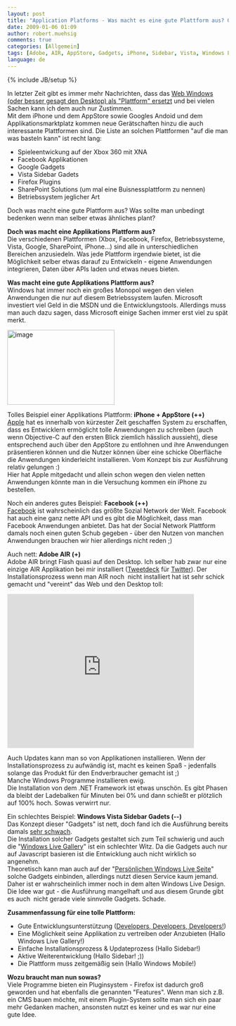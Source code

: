 ```yaml
---
layout: post
title: "Application Platforms - Was macht es eine gute Plattform aus? Gute und Schlechte Beispiele"
date: 2009-01-06 01:09
author: robert.muehsig
comments: true
categories: [Allgemein]
tags: [Adobe, AIR, AppStore, Gadgets, iPhone, Sidebar, Vista, Windows Live, Windows Mobile]
language: de
---
```

{% include JB/setup %}
<p>In letzter Zeit gibt es immer mehr Nachrichten, dass das <a href="http://www.golem.de/0901/64250.html">Web Windows (oder besser gesagt den Desktop) als &quot;Plattform&quot; ersetzt</a> und bei vielen Sachen kann ich dem auch nur Zustimmen.     <br />Mit dem iPhone und dem AppStore sowie Googles Andoid und dem Applikationsmarktplatz kommen neue Gerätschaften hinzu die auch interessante Plattformen sind. Die Liste an solchen Plattformen &quot;auf die man was basteln kann&quot; ist recht lang:</p>  <ul>   <li>Spieleentwickung auf der Xbox 360 mit XNA </li>    <li>Facebook Applikationen </li>    <li>Google Gadgets </li>    <li>Vista Sidebar Gadets </li>    <li>Firefox Plugins </li>    <li>SharePoint Solutions (um mal eine Buisnessplattform zu nennen) </li>    <li>Betriebssystem jeglicher Art </li> </ul>  <p>Doch was macht eine gute Plattform aus? Was sollte man unbedingt bedenken wenn man selber etwas ähnliches plant?</p>  <p></p> 
<!--more-->
  <p></p>  <p><strong>Doch was macht eine Applikations Plattform aus?      <br /></strong>Die verschiedenen Plattformen (Xbox, Facebook, Firefox, Betriebssysteme, Vista, Google, SharePoint, iPhone...) sind alle in unterschiedlichen Bereichen anzusiedeln. Was jede Plattform irgendwie bietet, ist die Möglichkeit selber etwas darauf zu Entwickeln - eigene Anwendungen integrieren, Daten über APIs laden und etwas neues bieten.</p>  <p><strong>Was macht eine gute Applikations Plattform aus?</strong>     <br />Windows hat immer noch ein großes Monopol wegen den vielen Anwendungen die nur auf diesem Betriebssystem laufen. Microsoft investiert viel Geld in die MSDN und die Entwicklungstools. Allerdings muss man auch dazu sagen, dass Microsoft einige Sachen immer erst viel zu spät merkt.</p>  <p><a href="{{BASE_PATH}}/assets/wp-images/image583.png"><img style="border-right-width: 0px; border-top-width: 0px; border-bottom-width: 0px; border-left-width: 0px" border="0" alt="image" src="{{BASE_PATH}}/assets/wp-images/image-thumb561.png" width="244" height="170" /></a></p>  <p>Tolles Beispiel einer Applikations Plattform: <strong>iPhone + AppStore (++)      <br /></strong><a href="http://apple.com">Apple</a> hat es innerhalb von kürzester Zeit geschaffen System zu erschaffen, dass es Entwicklern ermöglicht tolle Anwendungen zu schreiben (auch wenn Objective-C auf den ersten Blick ziemlich hässlich aussieht), diese entsprechend auch über den AppStore zu entlohnen und ihre Anwendungen präsentieren können und die Nutzer können über eine schicke Oberfläche die Anwendungen kinderleicht installieren. Vom Konzept bis zur Ausführung relativ gelungen :)     <br />Hier hat Apple mitgedacht und allein schon wegen den vielen netten Anwendungen könnte man in die Versuchung kommen ein iPhone zu bestellen.</p>  <p>Noch ein anderes gutes Beispiel: <strong>Facebook (++)      <br /></strong><a href="http://facebook.com">Facebook</a> ist wahrscheinlich das größte Sozial Network der Welt. Facebook hat auch eine ganz nette API und es gibt die Möglichkeit, dass man Facebook Anwendungen anbietet. Das hat der Social Network Plattform damals noch einen guten Schub gegeben - über den Nutzen von manchen Anwendungen brauchen wir hier allerdings nicht reden ;)</p>  <p>Auch nett: <strong>Adobe AIR (+)      <br /></strong>Adobe AIR bringt Flash quasi auf den Desktop. Ich selber hab zwar nur eine einzige AIR Applikation bei mir installiert (<a href="http://www.tweetdeck.com/">Tweetdeck</a> für <a href="http://twitter.com">Twitter</a>). Der Installationsprozess wenn man AIR noch&#160; nicht installiert hat ist sehr schick gemacht und &quot;vereint&quot; das Web und den Desktop toll:</p>  <div style="padding-bottom: 0px; margin: 0px; padding-left: 0px; padding-right: 0px; display: inline; padding-top: 0px" id="scid:5737277B-5D6D-4f48-ABFC-DD9C333F4C5D:288ccea8-10fc-4be8-bdc6-5e6863dfd06b" class="wlWriterSmartContent">   <div style="padding-bottom: 0px; margin: 0px; padding-left: 0px; padding-right: 0px; display: inline; padding-top: 0px" id="bc45edec-5f9b-4760-a1d6-f14ba5287829">     <div><embed height="350" type="application/x-shockwave-flash" width="425" src="http://www.youtube.com/v/f5FfJTZ6o-g" wmode="transparent" /></div>   </div> </div>  <p>Auch Updates kann man so von Applikationen installieren. Wenn der Installationsprozess zu aufwändig ist, macht es keinen Spaß - jedenfalls solange das Produkt für den Endverbraucher gemacht ist ;)    <br />Manche Windows Programme installieren ewig.     <br />Die Installation von dem .NET Framework ist etwas unschön. Es gibt Phasen da bleibt der Ladebalken für Minuten bei 0% und dann schießt er plötzlich auf 100% hoch. Sowas verwirrt nur.</p>  <p>Ein schlechtes Beispiel: <strong>Windows Vista Sidebar Gadets (--)      <br /></strong>Das Konzept dieser &quot;Gadgets&quot; ist nett, doch fand ich die Ausführung bereits damals <a href="{{BASE_PATH}}/2007/12/10/windows-vista-gadgets-und-einige-sicherheitsbedenken/">sehr schwach</a>.     <br />Die Installation solcher Gadgets gestaltet sich zum Teil schwierig und auch die &quot;<a href="http://gallery.live.com/">Windows Live Gallery</a>&quot; ist ein schlechter Witz. Da die Gadgets auch nur auf Javascript basieren ist die Entwicklung auch nicht wirklich so angenehm.     <br />Theoretisch kann man auch auf der &quot;<a href="http://my.live.com">Persönlichen Windows Live Seite</a>&quot; solche Gadgets einbinden, allerdings nutzt diesen Service kaum jemand. Daher ist er wahrscheinlich immer noch in dem alten Windows Live Design.     <br />Die Idee war gut - die Ausführung mangelhaft und aus diesem Grunde gibt es auch&#160; nicht gerade viele sinnvolle Gadgets. Schade.</p>  <p><strong>Zusammenfassung für eine tolle Plattform:</strong></p>  <ul>   <li>Gute Entwicklungsunterstützung (<a href="http://www.youtube.com/watch?v=KMU0tzLwhbE">Developers, Developers, Developers!</a>) </li>    <li>Eine Möglichkeit seine Applikation zu vertreiben oder Anzubieten (Hallo Windows Live Gallery!) </li>    <li>Einfache Installationsprozess &amp; Updateprozess (Hallo Sidebar!) </li>    <li>Aktive Weiterentwicklung (Hallo Sidebar! ;)) </li>    <li>Die Plattform muss zeitgemäßig sein (Hallo Windows Mobile!) </li> </ul>  <p><strong>Wozu braucht man nun sowas?      <br /></strong>Viele Programme bieten ein Pluginsystem - Firefox ist dadurch groß geworden und hat ebenfalls die genannten &quot;Features&quot;. Wenn man sich z.B. ein CMS bauen möchte, mit einem Plugin-System sollte man sich ein paar mehr Gedanken machen, ansonsten nutzt es keiner und es war nur eine gute Idee.</p>
